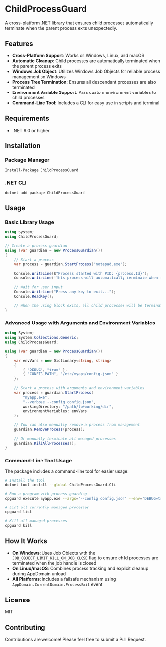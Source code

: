 # ChildProcessGuard

A cross-platform .NET library that ensures child processes automatically terminate when the parent process exits unexpectedly.

## Features

- **Cross-Platform Support**: Works on Windows, Linux, and macOS
- **Automatic Cleanup**: Child processes are automatically terminated when the parent process exits
- **Windows Job Object**: Utilizes Windows Job Objects for reliable process management on Windows
- **Process Tree Termination**: Ensures all descendant processes are also terminated
- **Environment Variable Support**: Pass custom environment variables to child processes
- **Command-Line Tool**: Includes a CLI for easy use in scripts and terminal

## Requirements

- .NET 9.0 or higher

## Installation

### Package Manager

```
Install-Package ChildProcessGuard
```

### .NET CLI

```
dotnet add package ChildProcessGuard
```

## Usage

### Basic Library Usage

```csharp
using System;
using ChildProcessGuard;

// Create a process guardian
using (var guardian = new ProcessGuardian())
{
    // Start a process
    var process = guardian.StartProcess("notepad.exe");
    
    Console.WriteLine($"Process started with PID: {process.Id}");
    Console.WriteLine("This process will automatically terminate when the application exits.");
    
    // Wait for user input
    Console.WriteLine("Press any key to exit...");
    Console.ReadKey();
    
    // When the using block exits, all child processes will be terminated
}
```

### Advanced Usage with Arguments and Environment Variables

```csharp
using System;
using System.Collections.Generic;
using ChildProcessGuard;

using (var guardian = new ProcessGuardian())
{
    var envVars = new Dictionary<string, string>
    {
        { "DEBUG", "true" },
        { "CONFIG_PATH", "/etc/myapp/config.json" }
    };
    
    // Start a process with arguments and environment variables
    var process = guardian.StartProcess(
        "myapp.exe", 
        "--verbose --config config.json", 
        workingDirectory: "/path/to/working/dir",
        environmentVariables: envVars
    );
    
    // You can also manually remove a process from management
    guardian.RemoveProcess(process);
    
    // Or manually terminate all managed processes
    guardian.KillAllProcesses();
}
```

### Command-Line Tool Usage

The package includes a command-line tool for easier usage:

```bash
# Install the tool
dotnet tool install --global ChildProcessGuard.Cli

# Run a program with process guarding
cpguard execute myapp.exe --args="--config config.json" --env="DEBUG=true"

# List all currently managed processes
cpguard list

# Kill all managed processes
cpguard kill
```

## How It Works

- **On Windows**: Uses Job Objects with the `JOB_OBJECT_LIMIT_KILL_ON_JOB_CLOSE` flag to ensure child processes are terminated when the job handle is closed
- **On Linux/macOS**: Combines process tracking and explicit cleanup during AppDomain unload
- **All Platforms**: Includes a failsafe mechanism using `AppDomain.CurrentDomain.ProcessExit` event

## License

MIT

## Contributing

Contributions are welcome! Please feel free to submit a Pull Request.